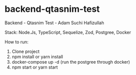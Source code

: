 # backend-qtasnim-test
Backend - Qtasnim Test - Adam Suchi Hafizullah

Stack: Node.Js, TypeScript, Sequelize, Zod, Postgree, Docker

How to run:
1. Clone project
2. npm install or yarn install
3. docker-compose up -d (run the postgree through docker)
4. npm start or yarn start
